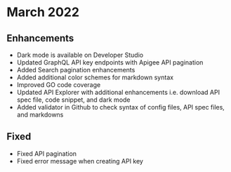 # March 2022

## Enhancements
- Dark mode is available on Developer Studio
- Updated GraphQL API key endpoints with Apigee API pagination
- Added Search pagination enhancements 
- Added additional color schemes for markdown syntax
- Improved GO code coverage
- Updated API Explorer with additional enhancements i.e. download API spec file, code snippet, and dark mode
- Added validator in Github to check syntax of config files, API spec files, and markdowns

## Fixed
- Fixed API pagination 
- Fixed error message when creating API key

